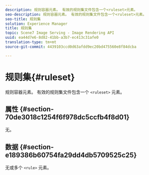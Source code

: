 ```yaml
---
description: 规则容器元素。 有效的规则集文件包含一个<ruleset>元素。
seo-description: 规则容器元素。 有效的规则集文件包含一个<ruleset>元素。
seo-title: 规则集
solution: Experience Manager
title: 规则集
topic: Scene7 Image Serving - Image Rendering API
uuid: ea44d7e6-8d82-41bb-a3b7-ec413c31afe0
translation-type: tm+mt
source-git-commit: 4439103ccd0d63afdd9ec20bd475560e8f84dcba

---
```



# 规则集{#ruleset}

规则容器元素。 有效的规则集文件包含一个 `<ruleset>` 元素。

## 属性 {#section-70de3018c1254f6f978dc5ccfb4f8d01}

无。

## 数据 {#section-e189386b60754fa29dd4db5709525c25}

无或多个 `<rule>` 元素。
